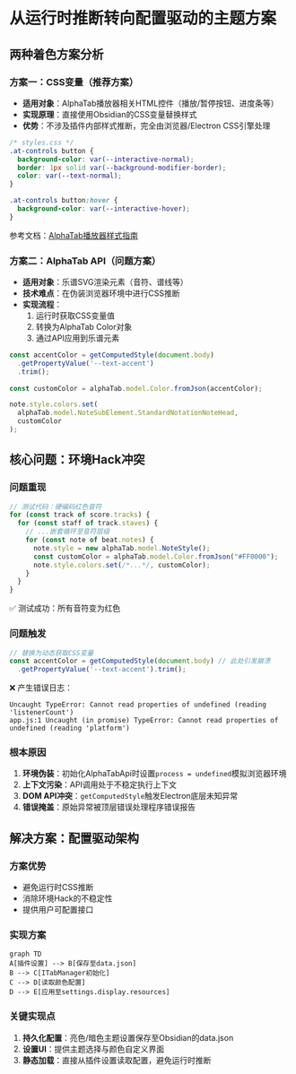 # 从运行时推断转向配置驱动的主题方案

## 两种着色方案分析

### 方案一：CSS变量（推荐方案）
- **适用对象**：AlphaTab播放器相关HTML控件（播放/暂停按钮、进度条等）
- **实现原理**：直接使用Obsidian的CSS变量替换样式
- **优势**：不涉及插件内部样式推断，完全由浏览器/Electron CSS引擎处理

```css
/* styles.css */
.at-controls button {
  background-color: var(--interactive-normal);
  border: 1px solid var(--background-modifier-border);
  color: var(--text-normal);
}

.at-controls button:hover {
  background-color: var(--interactive-hover);
}
```

参考文档：[AlphaTab播放器样式指南](https://www.alphatab.net/docs/guides/styling-player)

### 方案二：AlphaTab API（问题方案）
- **适用对象**：乐谱SVG渲染元素（音符、谱线等）
- **技术难点**：在伪装浏览器环境中进行CSS推断
- **实现流程**：
  1. 运行时获取CSS变量值
  2. 转换为AlphaTab Color对象
  3. 通过API应用到乐谱元素

```ts
const accentColor = getComputedStyle(document.body)
  .getPropertyValue('--text-accent')
  .trim();
  
const customColor = alphaTab.model.Color.fromJson(accentColor);

note.style.colors.set(
  alphaTab.model.NoteSubElement.StandardNotationNoteHead,
  customColor
);
```

## 核心问题：环境Hack冲突

### 问题重现
```ts
// 测试代码：硬编码红色音符
for (const track of score.tracks) {
  for (const staff of track.staves) {
    // ...嵌套循环至音符层级
    for (const note of beat.notes) {
      note.style = new alphaTab.model.NoteStyle();
      const customColor = alphaTab.model.Color.fromJson("#FF0000");
      note.style.colors.set(/*...*/, customColor);
    }
  }
}
```
✅ 测试成功：所有音符变为红色

### 问题触发
```ts
// 替换为动态获取CSS变量
const accentColor = getComputedStyle(document.body) // 此处引发崩溃
  .getPropertyValue('--text-accent').trim();
```
❌ 产生错误日志：
```log
Uncaught TypeError: Cannot read properties of undefined (reading 'listenerCount')
app.js:1 Uncaught (in promise) TypeError: Cannot read properties of undefined (reading 'platform')
```

### 根本原因
1. **环境伪装**：初始化AlphaTabApi时设置`process = undefined`模拟浏览器环境
2. **上下文污染**：API调用处于不稳定执行上下文
3. **DOM API冲突**：`getComputedStyle`触发Electron底层未知异常
4. **错误掩盖**：原始异常被顶层错误处理程序错误报告

## 解决方案：配置驱动架构

### 方案优势
- 避免运行时CSS推断
- 消除环境Hack的不稳定性
- 提供用户可配置接口

### 实现方案
```mermaid
graph TD
A[插件设置] --> B[保存至data.json]
B --> C[ITabManager初始化]
C --> D[读取颜色配置]
D --> E[应用至settings.display.resources]
```

### 关键实现点
1. **持久化配置**：亮色/暗色主题设置保存至Obsidian的data.json
2. **设置UI**：提供主题选择与颜色自定义界面
3. **静态加载**：直接从插件设置读取配置，避免运行时推断
